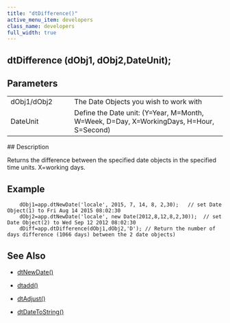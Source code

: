 ```yaml
---
title: "dtDifference()"
active_menu_item: developers
class_name: developers
full_width: true
---
```



## dtDifference (dObj1, dObj2,DateUnit);

## Parameters

<table>
<tr>
<td width="133">
dObj1/dObj2

</td>
<td width="20">
</td>
<td width="750">
The Date Objects you wish to work with

</td>
</tr>
<tr>
<td width="133">
DateUnit

</td>
<td width="20">
</td>
<td width="750">
Define the Date unit: (Y=Year, M=Month, W=Week, D=Day, X=WorkingDays, H=Hour, S=Second)

</td>
</tr>
</table>
## Description

Returns the difference between the specified date objects in the specified time units. X=working days.

## Example

        dObj1=app.dtNewDate('locale', 2015, 7, 14, 8, 2,30);   // set Date Object(1) to Fri Aug 14 2015 08:02:30
        dObj2=app.dtNewDate('locale', new Date(2012,8,12,8,2,30));  // set Date Object(2) to Wed Sep 12 2012 08:02:30
        dDiff=app.dtDifference(dObj1,dObj2,'D'); // Return the number of days difference (1066 days) between the 2 date objects)
   

## See Also

 - [dtNewDate()](dtnewdate)

 - [dtadd()](dtadd)

 - [dtAdjust()](dtadjust)

 - [dtDateToString()](dtdatetostring)

